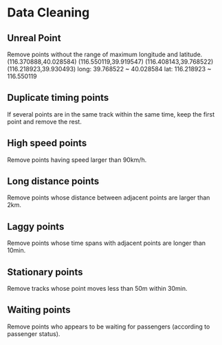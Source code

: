# Data Cleaning
## Unreal Point
Remove points without the range of maximum longitude and latitude.
(116.370888,40.028584) (116.550119,39.919547) (116.408143,39.768522)
(116.218923,39.930493)
long: 39.768522 ~ 40.028584
lat: 116.218923 ~ 116.550119
## Duplicate timing points
If several points are in the same track within the same time, keep the first
point and remove the rest.
## High speed points
Remove points having speed larger than 90km/h.
## Long distance points
Remove points whose distance between adjacent points are larger than 2km.
## Laggy points
Remove points whose time spans with adjacent points are longer than 10min.
## Stationary points
Remove tracks whose point moves less than 50m within 30min.
## Waiting points
Remove points who appears to be waiting for passengers (according to passenger
status).

